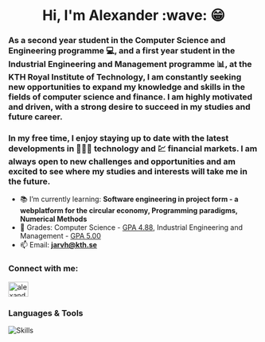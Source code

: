 <h1 align="center">Hi, I'm Alexander :wave: 😁</h1>
<h3>As a second year student in the Computer Science and Engineering programme 💻, and a first year student in the Industrial Engineering and Management programme 📊, at the KTH Royal Institute of Technology, I am constantly seeking new opportunities to expand my knowledge and skills in the fields of computer science and finance. I am highly motivated and driven, with a strong desire to succeed in my studies and future career.</h3>
  
<h3>In my free time, I enjoy staying up to date with the latest developments in 👨🏻‍💻 technology and 💹 financial markets. I am always open to new challenges and opportunities and am excited to see where my studies and interests will take me in the future.</h3>


- 📚 I’m currently learning: **Software engineering in project form - a webplatform for the circular economy, Programming paradigms, Numerical Methods**
- 📜 Grades: Computer Science - [GPA 4.88](https://github.com/AlexanderJarvheden/AlexanderJarvheden/blob/main/Grades-CS.pdf), Industrial Engineering and Management - [GPA 5.00](https://github.com/AlexanderJarvheden/AlexanderJarvheden/blob/main/Grades-Indek.pdf)
- 📫 Email: **jarvh@kth.se**

<h3 align="left">Connect with me:</h3>
<p align="left">
<a href="https://linkedin.com/in/alexander-jarvheden" target="blank"><img align="center" src="https://raw.githubusercontent.com/rahuldkjain/github-profile-readme-generator/master/src/images/icons/Social/linked-in-alt.svg" alt="alexander-jarvheden" height="30" width="40" /></a>
</p>

<h3>Languages & Tools</h3>
 
![Skills](https://github.com/AlexanderJarvheden/AlexanderJarvheden/assets/131161901/8718d62a-8aeb-4d78-ad18-b04b984abb19)




